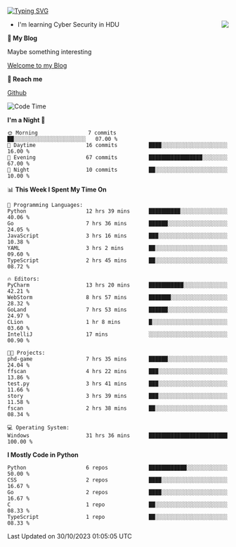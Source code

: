 [![Typing SVG](https://readme-typing-svg.herokuapp.com?font=Fira+Code&pause=1000&random=false&width=450&height=60&lines=Hello+%F0%9F%91%8B%F0%9F%8F%BB;I'm+JBNRZ)](https://git.io/typing-svg)

<a href="#">
  <img align="right" src="https://github-readme-stats.vercel.app/api?username=JBNRZ&show_icons=true&bg_color=15,f2f7fd,E0EAFC" />
</a>

- I'm learning Cyber Security in HDU

 **🌱 My Blog**

Maybe something interesting

[Welcome to my Blog](https://jbnrz.com.cn/)

 **💬 Reach me** 

[Github](https://github.com/JBNRZ)


<!--START_SECTION:waka-->
![Code Time](http://img.shields.io/badge/Code%20Time-70%20hrs%2053%20mins-blue)

**I'm a Night 🦉** 

```text
🌞 Morning                7 commits           ██░░░░░░░░░░░░░░░░░░░░░░░   07.00 % 
🌆 Daytime                16 commits          ████░░░░░░░░░░░░░░░░░░░░░   16.00 % 
🌃 Evening                67 commits          █████████████████░░░░░░░░   67.00 % 
🌙 Night                  10 commits          ██░░░░░░░░░░░░░░░░░░░░░░░   10.00 % 
```


📊 **This Week I Spent My Time On** 

```text
💬 Programming Languages: 
Python                   12 hrs 39 mins      ██████████░░░░░░░░░░░░░░░   40.06 % 
Go                       7 hrs 36 mins       ██████░░░░░░░░░░░░░░░░░░░   24.05 % 
JavaScript               3 hrs 16 mins       ███░░░░░░░░░░░░░░░░░░░░░░   10.38 % 
YAML                     3 hrs 2 mins        ██░░░░░░░░░░░░░░░░░░░░░░░   09.60 % 
TypeScript               2 hrs 45 mins       ██░░░░░░░░░░░░░░░░░░░░░░░   08.72 % 

🔥 Editors: 
PyCharm                  13 hrs 20 mins      ███████████░░░░░░░░░░░░░░   42.21 % 
WebStorm                 8 hrs 57 mins       ███████░░░░░░░░░░░░░░░░░░   28.32 % 
GoLand                   7 hrs 53 mins       ██████░░░░░░░░░░░░░░░░░░░   24.97 % 
CLion                    1 hr 8 mins         █░░░░░░░░░░░░░░░░░░░░░░░░   03.60 % 
IntelliJ                 17 mins             ░░░░░░░░░░░░░░░░░░░░░░░░░   00.90 % 

🐱‍💻 Projects: 
phd-game                 7 hrs 35 mins       ██████░░░░░░░░░░░░░░░░░░░   24.04 % 
ffscan                   4 hrs 22 mins       ███░░░░░░░░░░░░░░░░░░░░░░   13.86 % 
test.py                  3 hrs 41 mins       ███░░░░░░░░░░░░░░░░░░░░░░   11.66 % 
story                    3 hrs 39 mins       ███░░░░░░░░░░░░░░░░░░░░░░   11.58 % 
fscan                    2 hrs 38 mins       ██░░░░░░░░░░░░░░░░░░░░░░░   08.34 % 

💻 Operating System: 
Windows                  31 hrs 36 mins      █████████████████████████   100.00 % 
```

**I Mostly Code in Python** 

```text
Python                   6 repos             ████████████░░░░░░░░░░░░░   50.00 % 
CSS                      2 repos             ████░░░░░░░░░░░░░░░░░░░░░   16.67 % 
Go                       2 repos             ████░░░░░░░░░░░░░░░░░░░░░   16.67 % 
C                        1 repo              ██░░░░░░░░░░░░░░░░░░░░░░░   08.33 % 
TypeScript               1 repo              ██░░░░░░░░░░░░░░░░░░░░░░░   08.33 % 
```




 Last Updated on 30/10/2023 01:05:05 UTC
<!--END_SECTION:waka-->
